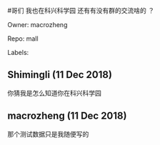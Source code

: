 #哥们 我也在科兴科学园   还有有没有群的交流啥的 ？

Owner: macrozheng

Repo: mall

Labels: 

## Shimingli (11 Dec 2018)

你猜我是怎么知道你在科兴科学园

## macrozheng (11 Dec 2018)

那个测试数据只是我随便写的

